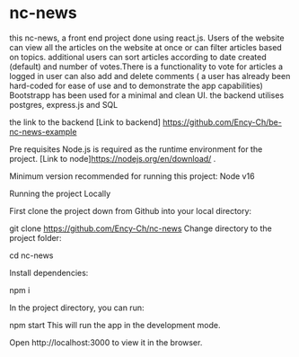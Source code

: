 # nc-news

this nc-news, a front end project done using react.js. Users of the website can view all the articles on the website at once or can filter articles based on topics.
additional users can sort articles according to date created (default) and number of votes.There is a functionality to vote for articles
a logged in user can also add and delete comments ( a user has already been hard-coded for ease of use and to demonstrate the app capabilities) 
Bootstrapp has been used for a minimal and clean UI.
the backend utilises postgres, express.js and SQL

the link to the backend [Link to backend] https://github.com/Ency-Ch/be-nc-news-example

Pre requisites
Node.js is required as the runtime environment for the project. [Link to node]https://nodejs.org/en/download/ .

Minimum version recommended for running this project: Node v16


Running the project Locally 

First clone the project down from Github into your local directory:

git clone https://github.com/Ency-Ch/nc-news
Change directory to the project folder:

cd nc-news


Install dependencies:

npm i

In the project directory, you can run:

npm start
This will run the app in the development mode.

Open http://localhost:3000 to view it in the browser.

